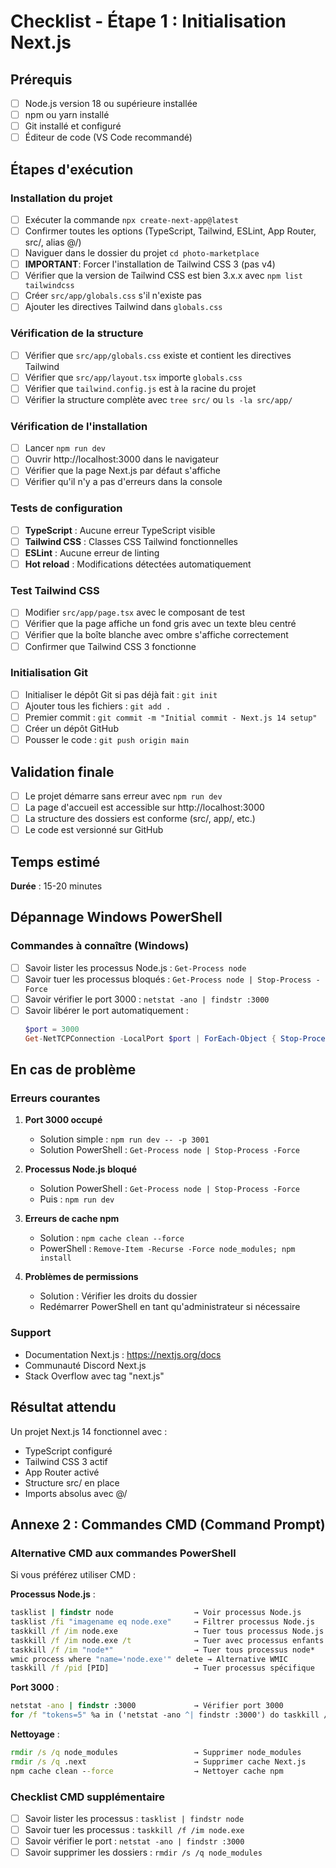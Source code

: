 # Checklist - Étape 1 : Initialisation Next.js

## Prérequis

- [ ] Node.js version 18 ou supérieure installée
- [ ] npm ou yarn installé
- [ ] Git installé et configuré
- [ ] Éditeur de code (VS Code recommandé)

## Étapes d'exécution

### Installation du projet

- [ ] Exécuter la commande `npx create-next-app@latest`
- [ ] Confirmer toutes les options (TypeScript, Tailwind, ESLint, App Router, src/, alias @/)
- [ ] Naviguer dans le dossier du projet `cd photo-marketplace`
- [ ] **IMPORTANT**: Forcer l'installation de Tailwind CSS 3 (pas v4)
- [ ] Vérifier que la version de Tailwind CSS est bien 3.x.x avec `npm list tailwindcss`
- [ ] Créer `src/app/globals.css` s'il n'existe pas
- [ ] Ajouter les directives Tailwind dans `globals.css`

### Vérification de la structure

- [ ] Vérifier que `src/app/globals.css` existe et contient les directives Tailwind
- [ ] Vérifier que `src/app/layout.tsx` importe `globals.css`
- [ ] Vérifier que `tailwind.config.js` est à la racine du projet
- [ ] Vérifier la structure complète avec `tree src/` ou `ls -la src/app/`

### Vérification de l'installation

- [ ] Lancer `npm run dev`
- [ ] Ouvrir http://localhost:3000 dans le navigateur
- [ ] Vérifier que la page Next.js par défaut s'affiche
- [ ] Vérifier qu'il n'y a pas d'erreurs dans la console

### Tests de configuration

- [ ] **TypeScript** : Aucune erreur TypeScript visible
- [ ] **Tailwind CSS** : Classes CSS Tailwind fonctionnelles
- [ ] **ESLint** : Aucune erreur de linting
- [ ] **Hot reload** : Modifications détectées automatiquement

### Test Tailwind CSS

- [ ] Modifier `src/app/page.tsx` avec le composant de test
- [ ] Vérifier que la page affiche un fond gris avec un texte bleu centré
- [ ] Vérifier que la boîte blanche avec ombre s'affiche correctement
- [ ] Confirmer que Tailwind CSS 3 fonctionne

### Initialisation Git

- [ ] Initialiser le dépôt Git si pas déjà fait : `git init`
- [ ] Ajouter tous les fichiers : `git add .`
- [ ] Premier commit : `git commit -m "Initial commit - Next.js 14 setup"`
- [ ] Créer un dépôt GitHub
- [ ] Pousser le code : `git push origin main`

## Validation finale

- [ ] Le projet démarre sans erreur avec `npm run dev`
- [ ] La page d'accueil est accessible sur http://localhost:3000
- [ ] La structure des dossiers est conforme (src/, app/, etc.)
- [ ] Le code est versionné sur GitHub

## Temps estimé

**Durée** : 15-20 minutes

## Dépannage Windows PowerShell

### Commandes à connaître (Windows)

- [ ] Savoir lister les processus Node.js : `Get-Process node`
- [ ] Savoir tuer les processus bloqués : `Get-Process node | Stop-Process -Force`
- [ ] Savoir vérifier le port 3000 : `netstat -ano | findstr :3000`
- [ ] Savoir libérer le port automatiquement :
  ```powershell
  $port = 3000
  Get-NetTCPConnection -LocalPort $port | ForEach-Object { Stop-Process -Id $_.OwningProcess -Force }
  ```

## En cas de problème

### Erreurs courantes

1. **Port 3000 occupé**
   - Solution simple : `npm run dev -- -p 3001`
   - Solution PowerShell : `Get-Process node | Stop-Process -Force`

2. **Processus Node.js bloqué**
   - Solution PowerShell : `Get-Process node | Stop-Process -Force`
   - Puis : `npm run dev`

3. **Erreurs de cache npm**
   - Solution : `npm cache clean --force`
   - PowerShell : `Remove-Item -Recurse -Force node_modules; npm install`

4. **Problèmes de permissions**
   - Solution : Vérifier les droits du dossier
   - Redémarrer PowerShell en tant qu'administrateur si nécessaire

### Support

- Documentation Next.js : https://nextjs.org/docs
- Communauté Discord Next.js
- Stack Overflow avec tag "next.js"

## Résultat attendu

Un projet Next.js 14 fonctionnel avec :
- TypeScript configuré
- Tailwind CSS 3 actif
- App Router activé
- Structure src/ en place
- Imports absolus avec @/

## Annexe 2 : Commandes CMD (Command Prompt)

### Alternative CMD aux commandes PowerShell

Si vous préférez utiliser CMD :

**Processus Node.js** :
```cmd
tasklist | findstr node                  → Voir processus Node.js
tasklist /fi "imagename eq node.exe"     → Filtrer processus Node.js
taskkill /f /im node.exe                 → Tuer tous processus Node.js
taskkill /f /im node.exe /t              → Tuer avec processus enfants
taskkill /f /im "node*"                  → Tuer tous processus node*
wmic process where "name='node.exe'" delete → Alternative WMIC
taskkill /f /pid [PID]                   → Tuer processus spécifique
```

**Port 3000** :
```cmd
netstat -ano | findstr :3000             → Vérifier port 3000
for /f "tokens=5" %a in ('netstat -ano ^| findstr :3000') do taskkill /f /pid %a  → Libérer port
```

**Nettoyage** :
```cmd
rmdir /s /q node_modules                 → Supprimer node_modules
rmdir /s /q .next                        → Supprimer cache Next.js
npm cache clean --force                  → Nettoyer cache npm
```

### Checklist CMD supplémentaire

- [ ] Savoir lister les processus : `tasklist | findstr node`
- [ ] Savoir tuer les processus : `taskkill /f /im node.exe`
- [ ] Savoir vérifier le port : `netstat -ano | findstr :3000`
- [ ] Savoir supprimer les dossiers : `rmdir /s /q node_modules`
